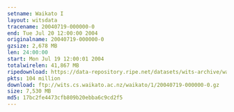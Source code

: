 ```yaml
---
setname: Waikato I
layout: witsdata
tracename: 20040719-000000-0
end: Tue Jul 20 12:00:00 2004
originalname: 20040719-000000-0
gzsize: 2,678 MB
len: 24:00:00
start: Mon Jul 19 12:00:01 2004
totalwirelen: 41,867 MB
ripedownload: https://data-repository.ripe.net/datasets/wits-archive/waikato/1/20040719-000000-0.gz
pkts: 104 million
download: ftp://wits.cs.waikato.ac.nz/waikato/1/20040719-000000-0.gz
size: 7,530 MB
md5: 17bc2fe4473cfb809b20ebba6c9cd2f5
---
```

